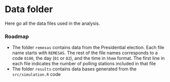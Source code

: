 # Data folder

Here go all the data files used in the analysis.

### Roadmap

* The folder `remesas` contains data from the Presidential election. Each file name starts with `REMESAS`. The rest of the file names corresponds to a code `0100`, the day (`01` or `02`), and the time in `hhmm` format. The first line in each file indicates the number of polling stations included in that file
* The folder `results` contains data bases generated from the `src/simulation.R` code
